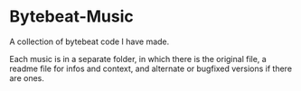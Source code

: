 # Bytebeat-Music
A collection of bytebeat code I have made.

Each music is in a separate folder, in which there is the original file, a readme file for infos and context, and alternate or bugfixed versions if there are ones.
